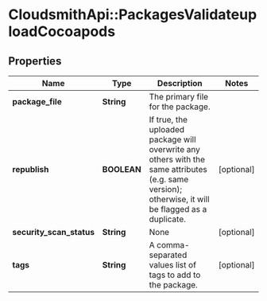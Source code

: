 # CloudsmithApi::PackagesValidateuploadCocoapods

## Properties
Name | Type | Description | Notes
------------ | ------------- | ------------- | -------------
**package_file** | **String** | The primary file for the package. | 
**republish** | **BOOLEAN** | If true, the uploaded package will overwrite any others with the same attributes (e.g. same version); otherwise, it will be flagged as a duplicate. | [optional] 
**security_scan_status** | **String** | None | [optional] 
**tags** | **String** | A comma-separated values list of tags to add to the package. | [optional] 


